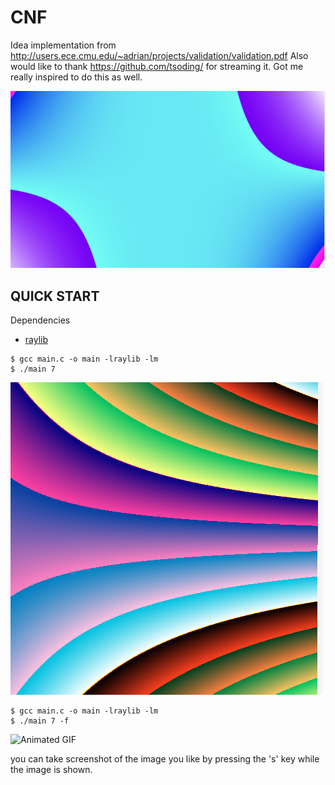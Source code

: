 # CNF

Idea implementation from http://users.ece.cmu.edu/~adrian/projects/validation/validation.pdf 
Also would like to thank https://github.com/tsoding/ for streaming it. Got me really inspired to do this as well.

![thumbnail](./assets/thumbnail.png)

## QUICK START

Dependencies

- [raylib](https://www.raylib.com/)

```console
$ gcc main.c -o main -lraylib -lm
$ ./main 7
```

![Static Image](./assets/output.png)

```console
$ gcc main.c -o main -lraylib -lm
$ ./main 7 -f
```

![Animated GIF](./assets/output.gif)

you can take screenshot of the image you like by pressing the 's' key while the image is shown.
